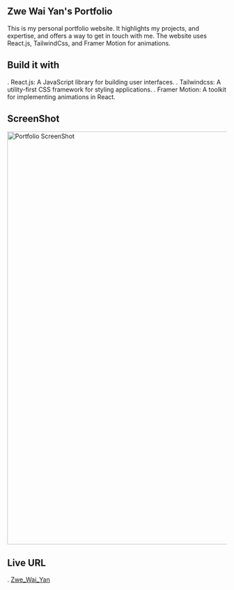 Zwe Wai Yan's Portfolio
-------------------------
This is my personal portfolio website. It highlights my projects, and expertise, and offers a way to get in touch with me. The website uses React.js, TailwindCss, and Framer Motion for animations.

Build it with
-------------
.  React.js: A JavaScript library for building user interfaces.
.  Tailwindcss: A utility-first CSS framework for styling applications.
.  Framer Motion: A toolkit for implementing animations in React.

ScreenShot
----------
<img width="946" alt="Portfolio ScreenShot" src="https://github.com/user-attachments/assets/6240060c-4269-4108-b36d-0eda6fb8f7b9" />

Live URL
--------
.  [Zwe_Wai_Yan](https://my-portfolio-eight-mocha-80.vercel.app/)
